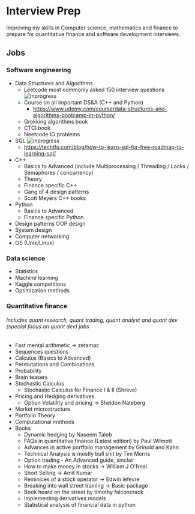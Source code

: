 # Interview Prep

Improving my skills in Computer science, mathematics and finance to prepare for quantitative finance and software development interviews.

## Jobs

### Software engineering
- Data Structures and Algorithms
    - Leetcode most commonly asked 150 interview questions ![inprogress]
	- Course on all important DS&A (C++ and Python)
        - https://www.udemy.com/course/data-structures-and-algorithms-bootcamp-in-python/
	- Grokking algorithms book
	- CTCI book
    - Neetcode IO problems
- SQL ![inprogress]
    - https://techtfq.com/blog/how-to-learn-sql-for-free-roadmap-to-learning-sql/
- C++
    - Basics to Advanced (include Multiprocessing / Threading / Locks / Semaphores / concurrency)
    - Theory
    - Finance specific C++
    - Gang of 4 design patterns
    - Scott Meyers C++ books
- Python
    - Basics to Advanced
    - Finance specific Python
- Design patterns OOP design
- System design
- Computer networking
- OS (Unix/Linux)

### Data science
- Statistics
- Machine learning 
- Kaggle competitions
- Optimization methods


### Quantitative finance
###### Includes quant research, quant trading, quant analyst and quant dev (special focus on quant dev) jobs
- Fast mental arithmetic -> zetamac
- Sequences questions
- Calculus (Basics to Advanced)
- Permutations and Combinations
- Probability
- Brain teasers
- Stochastic Calculus 
    - Stochastic Calculus for Finance I & II (Shreve)
- Pricing and Hedging derivatives 
    - Option Volatility and pricing -> Sheldon Nateberg
- Market microstructure
- Portfolio Theory
- Computational methods
- Books
    - Dynamic hedging by Naseem Taleb
    - FAQs in quantitative finance (Latest edition) by Paul Wilmott
    - Advances in active portfolio management by Grinold and Kahn
    - Technical Analysis is mostly bull shit by Tim Morris
    - Option trading - An Advanced guide, sinclair
    - How to make money in stocks -> William J O'Neal
    - Short Selling -> Amit Kumar
    - Reminices of a stock operator -> Edwin lefevre
    - Breaking into wall street training -> Basic package
    - Book heard on the street by timothy falconcrack
    - Implementing derivatives models
    - Statistical analysis of financial data in python
  

[done]: https://img.shields.io/badge/DONE-brightgreen
[inprogress]: https://img.shields.io/badge/IN-PROGRESS-red
